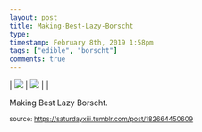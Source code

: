 ```yaml
---
layout: post
title: Making-Best-Lazy-Borscht
type: 
timestamp: February 8th, 2019 1:58pm
tags: ["edible", "borscht"]
comments: true
---
```


| <img src="https://saturdayxiii.github.io/media/182664450609_0.jpg"/> | <img src="https://saturdayxiii.github.io/media/182664450609_1.gif"/> |  |

Making Best Lazy Borscht.
 
  
<small>source: https://saturdayxiii.tumblr.com/post/182664450609</small>